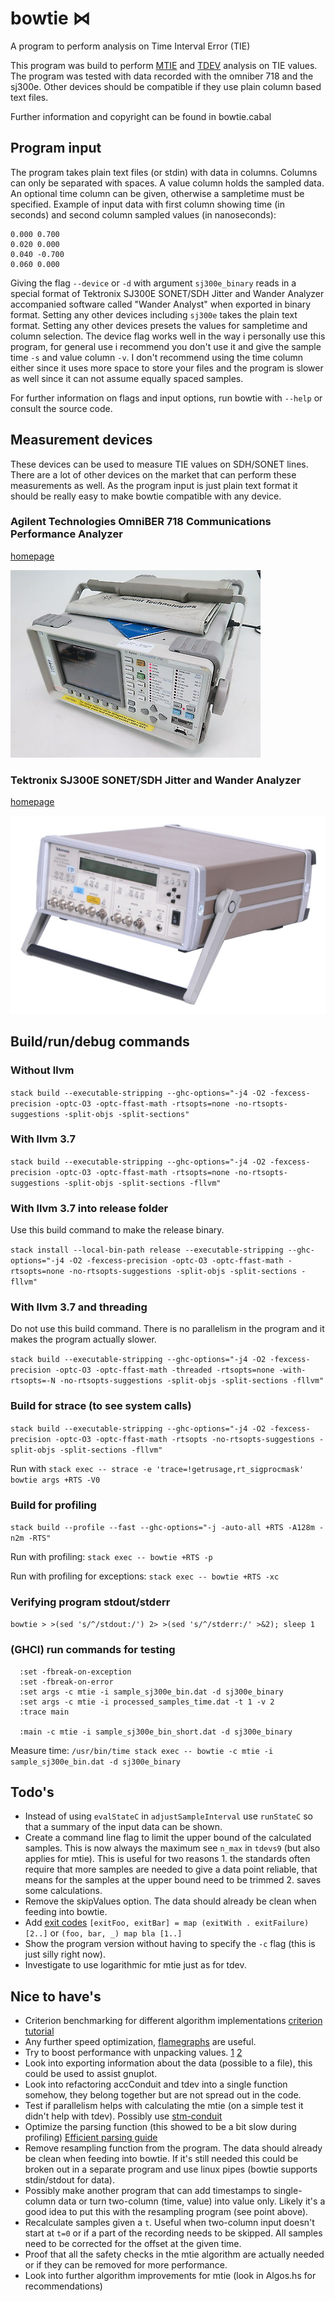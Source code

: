 # bowtie ⋈ #
A program to perform analysis on Time Interval Error (TIE)

This program was build to perform [MTIE](https://en.wikipedia.org/wiki/Maximum_time_interval_error) and [TDEV](https://en.wikipedia.org/wiki/Time_deviation) analysis on TIE values. The program was tested with data recorded with the omniber 718 and the sj300e. Other devices should be compatible if they use plain column based text files.

Further information and copyright can be found in bowtie.cabal

## Program input ##
The program takes plain text files (or stdin) with data in columns. Columns can only be separated with spaces. A value column holds the sampled data. An optional time column can be given, otherwise a sampletime must be specified. Example of input data with first column showing time (in seconds) and second column sampled values (in nanoseconds):

```
0.000 0.700
0.020 0.000
0.040 -0.700
0.060 0.000
```

Giving the flag `--device` or `-d` with argument `sj300e_binary` reads in a special format of 
Tektronix SJ300E SONET/SDH Jitter and Wander Analyzer accompanied software called "Wander Analyst" when exported in binary format. Setting any other devices including `sj300e` takes the plain text format. Setting any other devices presets the values for sampletime and column selection. The device flag works well in the way i personally use this program, for general use i recommend you don't use it and give the sample time `-s` and value column `-v`. I don't recommend using the time column either since it uses more space to store your files and the program is slower as well since it can not assume equally spaced samples.

For further information on flags and input options, run bowtie with `--help` or consult the source code.

## Measurement devices ##
These devices can be used to measure TIE values on SDH/SONET lines. There are a lot of other devices on the market that can perform these measurements as well. As the program input is just plain text format it should be really easy to make bowtie compatible with any device.

### Agilent Technologies OmniBER 718 Communications Performance Analyzer ###
[homepage](http://www.keysight.com/en/pd-24491/omniber-718b-communications-performance-analyzer)

![OmniBER 718](/omniber718.jpg?raw=true)

### Tektronix SJ300E SONET/SDH Jitter and Wander Analyzer ###
[homepage](https://www.tek.com/datasheet/sdh-sonet-analyzers-sj300e)

![SJ300E](/sj300e.jpg?raw=true)

## Build/run/debug commands ##

### Without llvm ###
`stack build --executable-stripping --ghc-options="-j4 -O2 -fexcess-precision -optc-O3 -optc-ffast-math -rtsopts=none -no-rtsopts-suggestions -split-objs -split-sections"`

### With llvm 3.7 ###
`stack build --executable-stripping --ghc-options="-j4 -O2 -fexcess-precision -optc-O3 -optc-ffast-math -rtsopts=none -no-rtsopts-suggestions -split-objs -split-sections -fllvm"`

### With llvm 3.7 into release folder ###
Use this build command to make the release binary.

`stack install --local-bin-path release --executable-stripping --ghc-options="-j4 -O2 -fexcess-precision -optc-O3 -optc-ffast-math -rtsopts=none -no-rtsopts-suggestions -split-objs -split-sections -fllvm"`

### With llvm 3.7 and threading ###
Do not use this build command. There is no parallelism in the program and it makes the program actually slower.

`stack build --executable-stripping --ghc-options="-j4 -O2 -fexcess-precision -optc-O3 -optc-ffast-math -threaded -rtsopts=none -with-rtsopts=-N -no-rtsopts-suggestions -split-objs -split-sections -fllvm"`

### Build for strace (to see system calls) ###
`stack build --executable-stripping --ghc-options="-j4 -O2 -fexcess-precision -optc-O3 -optc-ffast-math -rtsopts -no-rtsopts-suggestions -split-objs -split-sections -fllvm"`

Run with `stack exec -- strace -e 'trace=!getrusage,rt_sigprocmask' bowtie args +RTS -V0`

### Build for profiling ###
`stack build --profile --fast --ghc-options="-j -auto-all +RTS -A128m -n2m -RTS"`

Run with profiling: `stack exec -- bowtie +RTS -p`

Run with profiling for exceptions: `stack exec -- bowtie +RTS -xc`

### Verifying program stdout/stderr ###
`bowtie > >(sed 's/^/stdout:/') 2> >(sed 's/^/stderr:/' >&2); sleep 1`

### (GHCI) run commands for testing ###
```
  :set -fbreak-on-exception
  :set -fbreak-on-error
  :set args -c mtie -i sample_sj300e_bin.dat -d sj300e_binary
  :set args -c mtie -i processed_samples_time.dat -t 1 -v 2
  :trace main

  :main -c mtie -i sample_sj300e_bin_short.dat -d sj300e_binary
```

Measure time: `/usr/bin/time stack exec -- bowtie -c mtie -i sample_sj300e_bin.dat -d sj300e_binary`

## Todo's ##
* Instead of using `evalStateC` in `adjustSampleInterval` use `runStateC` so that a summary of the input data can be shown.
* Create a command line flag to limit the upper bound of the calculated samples. This is now always the maximum see `n_max` in `tdevs9` (but also applies for mtie). This is useful for two reasons 1. the standards often require that more samples are needed to give a data point reliable, that means for the samples at the upper bound need to be trimmed 2. saves some calculations.
* Remove the skipValues option. The data should already be clean when feeding into bowtie.
* Add [exit codes](https://hackage.haskell.org/package/base-4.10.0.0/docs/System-Exit.html) `[exitFoo, exitBar] = map (exitWith . exitFailure) [2..]` or `(foo, bar, _) map bla [1..]`
* Show the program version without having to specify the `-c` flag (this is just silly right now).
* Investigate to use logarithmic for mtie just as for tdev.

## Nice to have's ##
* Criterion benchmarking for different algorithm implementations [criterion tutorial](http://www.serpentine.com/criterion/tutorial.html)
* Any further speed optimization, [flamegraphs](https://www.fpcomplete.com/blog/2015/04/ghc-prof-flamegraph) are useful.
* Try to boost performance with unpacking values. [1](https://downloads.haskell.org/~ghc/latest/docs/html/users_guide/glasgow_exts.html#unpack-pragma) [2](http://johantibell.com/files/haskell-performance-patterns.html)
* Look into exporting information about the data (possible to a file), this could be used to assist gnuplot.
* Look into refactoring accConduit and tdev into a single function somehow, they belong together but are not spread out in the code.
* Test if parallelism helps with calculating the mtie (on a simple test it didn't help with tdev). Possibly use [stm-conduit](https://hackage.haskell.org/package/stm-conduit)
* Optimize the parsing function (this showed to be a bit slow during profiling) [Efficient parsing guide](http://hbtvl.banquise.net/series/Efficient%20parsing.html)
* Remove resampling function from the program. The data should already be clean when feeding into bowtie. If it's still needed this could be broken out in a separate program and use linux pipes (bowtie supports stdin/stdout for data).
* Possibly make another program that can add timestamps to single-column data or turn two-column (time, value) into value only. Likely it's a good idea to put this with the resampling program (see point above).
* Recalculate samples given a `t`. Useful when two-column input doesn't start at `t=0` or if a part of the recording needs to be skipped. All samples need to be corrected for the offset at the given time.
* Proof that all the safety checks in the mtie algorithm are actually needed or if they can be removed for more performance.
* Look into further algorithm improvements for mtie (look in Algos.hs for recommendations)
